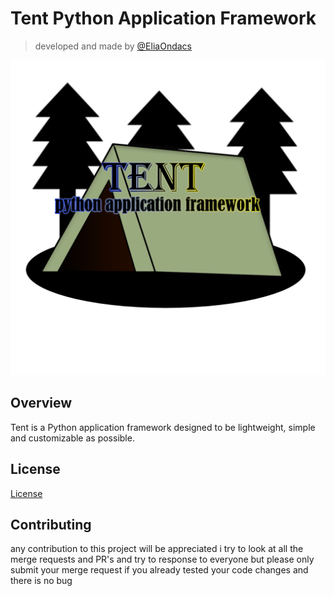 # Tent Python Application Framework

> developed and made by [@EliaOndacs](https://github.com/EliaOndacs)

![Tent_Logo](tent_logo.png)

## **Overview**

Tent is a Python application framework designed to be lightweight, simple and customizable as possible.

## License

[License](LICENSE)

## Contributing

any contribution to this project will be appreciated
i try to look at all the merge requests and PR's and try to response to everyone
but please only submit your merge request if you already tested your code changes and there is no bug
